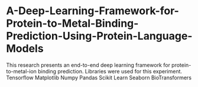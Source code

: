 # A-Deep-Learning-Framework-for-Protein-to-Metal-Binding-Prediction-Using-Protein-Language-Models
This research presents an end-to-end deep learning framework for protein-to-metal-ion binding prediction.
Libraries were used for this experiment.
Tensorflow
Matplotlib
Numpy
Pandas
Scikit Learn
Seaborn
BioTransformers


